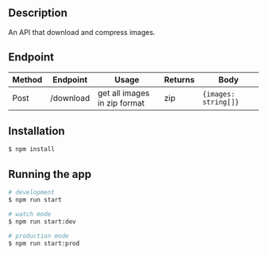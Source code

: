 ## Description

An API that download and compress images.

## Endpoint

| Method | Endpoint  | Usage                        | Returns | Body                 |
| ------ | --------- | ---------------------------- | ------- | -------------------- |
| Post   | /download | get all images in zip format | zip     | `{images: string[]}` |

## Installation

```bash
$ npm install
```

## Running the app

```bash
# development
$ npm run start

# watch mode
$ npm run start:dev

# production mode
$ npm run start:prod
```
